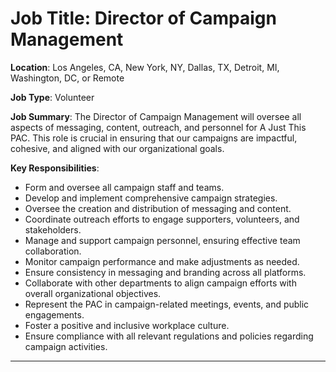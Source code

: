 # **Job Title**: Director of Campaign Management

**Location**: Los Angeles, CA, New York, NY, Dallas, TX, Detroit, MI, Washington, DC, or Remote

**Job Type**: Volunteer

**Job Summary**: The Director of Campaign Management will oversee all aspects of messaging, content, outreach, and personnel for A Just This PAC. This role is crucial in ensuring that our campaigns are impactful, cohesive, and aligned with our organizational goals.

**Key Responsibilities**:
- Form and oversee all campaign staff and teams.
- Develop and implement comprehensive campaign strategies.
- Oversee the creation and distribution of messaging and content.
- Coordinate outreach efforts to engage supporters, volunteers, and stakeholders.
- Manage and support campaign personnel, ensuring effective team collaboration.
- Monitor campaign performance and make adjustments as needed.
- Ensure consistency in messaging and branding across all platforms.
- Collaborate with other departments to align campaign efforts with overall organizational objectives.
- Represent the PAC in campaign-related meetings, events, and public engagements.
- Foster a positive and inclusive workplace culture.
- Ensure compliance with all relevant regulations and policies regarding campaign activities.

---